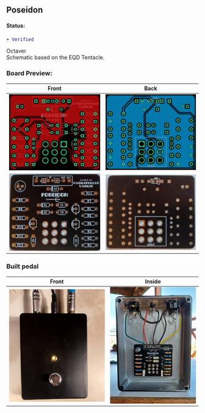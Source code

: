 ## Poseidon  	
#### Status:
```diff
+ Verified
```
Octaver  
Schematic based on the EQD Tentacle.  
### Board Preview: 

Front             |  Back
:-------------------------:|:-------------------------:
<img src="Photos/Poseidon_Front.png?raw=true">  |  <img src="Photos/Poseidon_Back.png?raw=true">
<img src="Photos/Poseidon_picf.jpg?raw=true">  |  <img src="Photos/Poseidon_picb.jpg?raw=true">

### Built pedal

Front             |  Inside
:-------------------------:|:-------------------------:
<img src="Photos/Poseidon_shot.jpg?raw=true">  |  <img src="Photos/Poseidon_gutshot.jpg?raw=true">